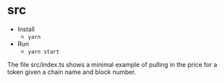 # src

- Install
  - `yarn`
- Run
  - `yarn start`

The file src/index.ts shows a minimal example of pulling in the price for a token given a chain name and block number.